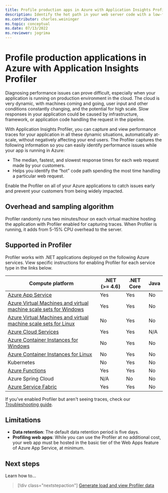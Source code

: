 ```yaml
---
title: Profile production apps in Azure with Application Insights Profiler
description: Identify the hot path in your web server code with a low-footprint profiler
ms.contributor: charles.weininger
ms.topic: conceptual
ms.date: 07/13/2022
ms.reviewer: jogrima
---
```


# Profile production applications in Azure with Application Insights Profiler

Diagnosing performance issues can prove difficult, especially when your application is running on production environment in the cloud. The cloud is very dynamic, with machines coming and going, user input and other conditions constantly changing, and the potential for high scale. Slow responses in your application could be caused by infrastructure, framework, or application code handling the request in the pipeline.

With Application Insights Profiler, you can capture and view performance traces for your application in all these dynamic situations, automatically at-scale, without negatively affecting your end users. The Profiler captures the following information so you can easily identify performance issues while your app is running in Azure:

- The median, fastest, and slowest response times for each web request made by your customers.
- Helps you identify the “hot” code path spending the most time handling a particular web request. 

Enable the Profiler on all of your Azure applications to catch issues early and prevent your customers from being widely impacted.

## Overhead and sampling algorithm

Profiler randomly runs two minutes/hour on each virtual machine hosting the application with Profiler enabled for capturing traces. When Profiler is running, it adds from 5-15% CPU overhead to the server.

## Supported in Profiler

Profiler works with .NET applications deployed on the following Azure services. View specific instructions for enabling Profiler for each service type in the links below.

| Compute platform | .NET (>= 4.6) | .NET Core | Java |
| ---------------- | ------------- | --------- | ---- |
| [Azure App Service](profiler.md) | Yes | Yes | No |
| [Azure Virtual Machines and virtual machine scale sets for Windows](profiler-vm.md) | Yes | Yes | No |
| [Azure Virtual Machines and virtual machine scale sets for Linux](profiler-aspnetcore-linux.md) | No | Yes | No |
| [Azure Cloud Services](profiler-cloudservice.md) | Yes | Yes | N/A |
| [Azure Container Instances for Windows](profiler-containers.md) | No | Yes | No |
| [Azure Container Instances for Linux](profiler-containers.md) | No | Yes | No |
| Kubernetes | No | Yes | No |
| [Azure Functions](./profiler-azure-functions.md) | Yes | Yes | No |
| Azure Spring Cloud | N/A | No | No |
| [Azure Service Fabric](profiler-servicefabric.md) | Yes | Yes | No |

If you've enabled Profiler but aren't seeing traces, check our [Troubleshooting guide](profiler-troubleshooting.md).

## Limitations

- **Data retention**: The default data retention period is five days. 
- **Profiling web apps**: While you can use the Profiler at no additional cost, your web app must be hosted in the basic tier of the Web Apps feature of Azure App Service, at minimum.

## Next steps
Learn how to...
> [!div class="nextstepaction"]
> [Generate load and view Profiler data](profiler-data.md)
